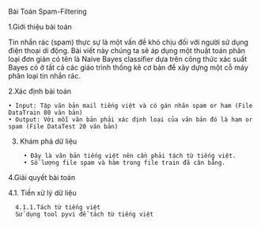 ﻿Bài Toán Spam-Filtering

1.Giới thiệu bài toán

Tin nhắn rác (spam) thực sự là một vấn đề khó chịu đối với người sử dụng điện thoại di động. Bài viết này chúng ta sẽ áp dụng một thuật toán phân loại đơn giản có tên là Naive Bayes classifier dựa trên công thức xác suất Bayes có ở tất cả các giáo trình thống kê cơ bản để xây dựng một cỗ máy phân loại tin nhắn rác.

2.Xác định bài toán

	• Input: Tập văn bản mail tiếng việt và có gán nhãn spam or ham (File DataTrain 80 văn bản)
	• Output: Với mỗi văn bản phải xác định loại của văn bản đó là ham or spam (File DataTest 20 văn bản) 

3. Khám phá dữ liệu

        • Đây là văn bản tiếng việt nên cần phải tách từ tiếng việt.
        • Số lượng file spam và hàm trong file train đã cân bằng.

4.Giải quyết bài toán 

4.1. Tiền xử lý dữ liệu

      4.1.1.Tách từ tiếng việt
      Sử dụng tool pyvi để tách từ tiếng việt 
	
	
